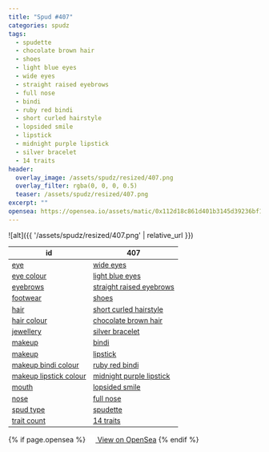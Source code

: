 ```yaml
---
title: "Spud #407"
categories: spudz
tags:
  - spudette
  - chocolate brown hair
  - shoes
  - light blue eyes
  - wide eyes
  - straight raised eyebrows
  - full nose
  - bindi
  - ruby red bindi
  - short curled hairstyle
  - lopsided smile
  - lipstick
  - midnight purple lipstick
  - silver bracelet
  - 14 traits
header:
  overlay_image: /assets/spudz/resized/407.png
  overlay_filter: rgba(0, 0, 0, 0.5)
  teaser: /assets/spudz/resized/407.png
excerpt: ""
opensea: https://opensea.io/assets/matic/0x112d18c861d401b3145d39236bf149f01e18beed/407
---
```

![alt]({{ '/assets/spudz/resized/407.png' | relative_url }})

| id | 407 |
|-|-|
| <a href="/traits/eye/#trait-type">eye</a> | <a href="/traits/eye/wide-eyes/1/#trait">wide eyes</a> |
| <a href="/traits/eye-colour/#trait-type">eye colour</a> | <a href="/traits/eye-colour/light-blue-eyes/1/#trait">light blue eyes</a> |
| <a href="/traits/eyebrows/#trait-type">eyebrows</a> | <a href="/traits/eyebrows/straight-raised-eyebrows/1/#trait">straight raised eyebrows</a> |
| <a href="/traits/footwear/#trait-type">footwear</a> | <a href="/traits/footwear/shoes/1/#trait">shoes</a> |
| <a href="/traits/hair/#trait-type">hair</a> | <a href="/traits/hair/short-curled-hairstyle/1/#trait">short curled hairstyle</a> |
| <a href="/traits/hair-colour/#trait-type">hair colour</a> | <a href="/traits/hair-colour/chocolate-brown-hair/1/#trait">chocolate brown hair</a> |
| <a href="/traits/jewellery/#trait-type">jewellery</a> | <a href="/traits/jewellery/silver-bracelet/1/#trait">silver bracelet</a> |
| <a href="/traits/makeup/#trait-type">makeup</a> | <a href="/traits/makeup/bindi/1/#trait">bindi</a> |
| <a href="/traits/makeup/#trait-type">makeup</a> | <a href="/traits/makeup/lipstick/1/#trait">lipstick</a> |
| <a href="/traits/makeup-bindi-colour/#trait-type">makeup bindi colour</a> | <a href="/traits/makeup-bindi-colour/ruby-red-bindi/1/#trait">ruby red bindi</a> |
| <a href="/traits/makeup-lipstick-colour/#trait-type">makeup lipstick colour</a> | <a href="/traits/makeup-lipstick-colour/midnight-purple-lipstick/1/#trait">midnight purple lipstick</a> |
| <a href="/traits/mouth/#trait-type">mouth</a> | <a href="/traits/mouth/lopsided-smile/1/#trait">lopsided smile</a> |
| <a href="/traits/nose/#trait-type">nose</a> | <a href="/traits/nose/full-nose/1/#trait">full nose</a> |
| <a href="/traits/spud-type/#trait-type">spud type</a> | <a href="/traits/spud-type/spudette/1/#trait">spudette</a> |
| <a href="/traits/trait-count/#trait-type">trait count</a> | <a href="/traits/trait-count/14-traits/1/#trait">14 traits</a> |

{% if page.opensea %}
<a href="{{page.opensea}}" class="btn btn--info" onclick="window.open(this.href, '_blank'); return false;"><img src="/assets/images/opensea.svg" width="16px"><span>  View on OpenSea</span></a>
{% endif %}
